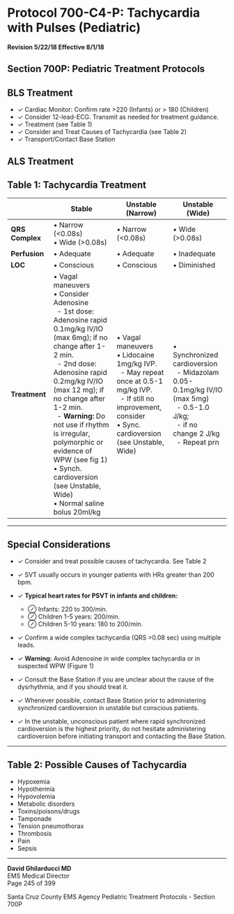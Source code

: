 # Protocol 700-C4-P: Tachycardia with Pulses (Pediatric)

**Revision 5/22/18 Effective 8/1/18**

## Section 700P: Pediatric Treatment Protocols

## BLS Treatment

- ✓ Cardiac Monitor: Confirm rate >220 (Infants) or > 180 (Children)
- ✓ Consider 12-lead-ECG. Transmit as needed for treatment guidance.
- ✓ Treatment (see Table 1)
- ✓ Consider and Treat Causes of Tachycardia (see Table 2)
- ✓ Transport/Contact Base Station

## ALS Treatment

## Table 1: Tachycardia Treatment

| | Stable | Unstable (Narrow) | Unstable (Wide) |
|------------|---------|-------------------|-----------------|
| **QRS Complex** | • Narrow (<0.08s)<br>• Wide (>0.08s) | • Narrow (<0.08s) | • Wide (>0.08s) |
| **Perfusion** | • Adequate | • Adequate | • Inadequate |
| **LOC** | • Conscious | • Conscious | • Diminished |
| **Treatment** | • Vagal maneuvers<br>• Consider Adenosine<br>&nbsp;&nbsp;- 1st dose: Adenosine rapid 0.1mg/kg IV/IO (max 6mg); if no change after 1-2 min.<br>&nbsp;&nbsp;- 2nd dose: Adenosine rapid 0.2mg/kg IV/IO (max 12 mg); if no change after 1-2 min.<br>&nbsp;&nbsp;- **Warning:** Do not use if rhythm is irregular, polymorphic or evidence of WPW (see fig 1)<br>• Synch. cardioversion (see Unstable, Wide)<br>• Normal saline bolus 20ml/kg | • Vagal maneuvers<br>• Lidocaine 1mg/kg IVP.<br>&nbsp;&nbsp;- May repeat once at 0.5-1 mg/kg IVP.<br>&nbsp;&nbsp;- If still no improvement, consider<br>• Sync. cardioversion (see Unstable, Wide) | • Synchronized cardioversion<br>&nbsp;&nbsp;- Midazolam 0.05-0.1mg/kg IV/IO (max 5mg)<br>&nbsp;&nbsp;- 0.5-1.0 J/kg;<br>&nbsp;&nbsp;- if no change 2 J/kg<br>&nbsp;&nbsp;- Repeat prn |

---

## Special Considerations

- ✓ Consider and treat possible causes of tachycardia. See Table 2

- ✓ SVT usually occurs in younger patients with HRs greater than 200 bpm.

- ✓ **Typical heart rates for PSVT in infants and children:**
  - ⊘ Infants: 220 to 300/min.
  - ⊘ Children 1-5 years: 200/min.
  - ⊘ Children 5-10 years: 180 to 200/min.

- ✓ Confirm a wide complex tachycardia (QRS >0.08 sec) using multiple leads.

- ✓ **Warning:** Avoid Adenosine in wide complex tachycardia or in suspected WPW (Figure 1)

- ✓ Consult the Base Station if you are unclear about the cause of the dysrhythmia, and if you should treat it.

- ✓ Whenever possible, contact Base Station prior to administering synchronized cardioversion in unstable but conscious patients.

- ✓ In the unstable, unconscious patient where rapid synchronized cardioversion is the highest priority, do not hesitate administering cardioversion before initiating transport and contacting the Base Station.

---

## Table 2: Possible Causes of Tachycardia

- Hypoxemia
- Hypothermia
- Hypovolemia
- Metabolic disorders
- Toxins/poisons/drugs
- Tamponade
- Tension pneumothorax
- Thrombosis
- Pain
- Sepsis

---

**David Ghilarducci MD**  
EMS Medical Director  
Page 245 of 399

Santa Cruz County EMS Agency Pediatric Treatment Protocols - Section 700P


